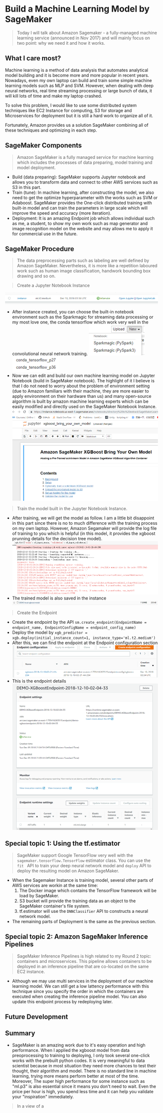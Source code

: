 # Build a Machine Learning Model by SageMaker

> Today I will talk about Amazon Sagemaker - a fully-managed machine learning service (announced in Nov 2017) and will mainly focus on two point: why we need it and how it works.

## What I care most?
Machine learning is a method of data analysis that automates analytical model building and it is become more and more popular in recent years. Nowadays, even my own laptop can build and train some simple machine learning models such as MLP and SVM. However, when dealing with deep neural networks, real time streaming processing or large bunch of data, it will kill lots of time and make my laptop crashed.  
  
To solve this problem, I would like to use some distributed system techniques like EC2 Instance for computing, S3 for storage and Microservices for deployment but it is still a hard work to organize all of it.  
  
Fortunately, Amazon provides us a solution SageMaker combining all of these techniques and optimizing in each step.

## SageMaker Components
> Amazon SageMaker is a fully managed service for machine learning which includes the processes of data preparing, model training and model deployment. 
* Build (data preparing): SageMaker supports Jupyter notebook and allows you to transform data and connect to other AWS services such as S3 in this part. 
* Train (tune): In machine learning, after constructing the model, we also need to get the optimize hyperparameter with the works such as SVM or Adaboost. SageMaker provides the One-click distributed training with built-in model and can train the parameters in large scale which will improve the speed and accuracy (more iteration).
* Deployment: It is an amazing Endpoint job which allows individual such as me, a student, to show my own work such as map generator and image recognition model on the website and may allows me to apply it for commercial use in the future.

## SageMaker Procedure
> The data preprocessing parts such as labeling are well defined by Amazon SageMaker. Nevertheless, it is more like a repetition laboured work such as human image classification, handwork bounding box drawing and so on.  

> Create a Jupyter Notebook Instance

![](https://github.com/unlimitediw/DistributedSystemLearn/blob/master/Image/6myInstance.PNG)
* After instance created, you can choose the built-in notebook environment such as the Sparkmagic for streaming data processing or my most love one, the conda tensorflow which work very well in the convolutional neural network training.
![](https://github.com/unlimitediw/DistributedSystemLearn/blob/master/Image/6sparkenv.PNG)  ![](https://github.com/unlimitediw/DistributedSystemLearn/blob/master/Image/6tensorenv.PNG)
* Now we can edit and build our own machine learning model on Jupyter Notebook (build in SageMaker notebook). The highlight of it I believe is that I do not need to worry about the problem of environment setting (due to Amazon familiars with their machine, they are more easier to apply environment on their hardware than us) and many open-source algorithm is built by amazon machine learning experts which can be easily modified and directly used on the SageMaker Notebook Instance.
![](https://github.com/unlimitediw/DistributedSystemLearn/blob/master/Image/6notebookedit.PNG)
> Train the model built in the Jupyter Notebook Instance.
* After training, we will get the model as follow. I am a little bit disappoint in this part since there is no to much difference with the training process on my own laptop. However, Amazon Segamaker will provide the log file of training to you which is helpful (in this model, it provides the xgboost prunning details for the decision tree model).
![](https://github.com/unlimitediw/DistributedSystemLearn/blob/master/Image/6sagemaker_train.PNG)
* The trained model is also saved in the instance  
![](https://github.com/unlimitediw/DistributedSystemLearn/blob/master/Image/6mymodel.PNG)

> Create the Endpoint
* Create the endpoint by the API ```sm.create_endpoint(EndpointName = endpoint_name, EndpointConfigName = endpoint_config_name)```
* Deploy the model by  ```xgb_predictor = xgb.deploy(initial_instance_count=1, instance_type='ml.t2.medium')```
* After this, we can find the endpoint at the Endpoint configuration section
![](https://github.com/unlimitediw/DistributedSystemLearn/blob/master/Image/6endpointConfig.PNG)
* This is the endpoint details
![](https://github.com/unlimitediw/DistributedSystemLearn/blob/master/Image/6endpointdetails.PNG)

## Special topic 1: Using the tf.estimator
> SageMaker support Google TensorFlow very well with the ```sagemaker.tensorflow.TensorFlow``` estimator class. You can use the ```fit ``` API to train your deep neural network model and ```deploy``` API to deploy the resulting model on Amazon SageMaker.
* When the Sagemaker Instance is training model, several other parts of AWS services are workin at the same time:
  1. The Docker image which contains the TensorFlow framework will be load by SageMaker.
  2. S3 bucket will provide the training data as an object to the SageMaker container's file system.
  3. tf.estimator will use the ```DNNClassifier``` API to constructs a neural network model.
* The remaining parts of Deployment is the same as the previous section.

## Special topic 2: Amazon SageMaker Inference Pipelines
> SageMaker Inference Pipelines is high related to my Round 2 topic: containers and microservices. This pipeline allows containers to be deployed in an inference pipeline that are co-located on the same EC2 instance.
* Although we may use multi services in the deployment of our machine learning model. We can still get a low lattency performance with this technique since you specify the order in which the containers are executed when creating the inference pipeline model. You can also update this endpoint process by redeploying later. 

## Future Development

## Summary
- SageMaker is an amazing work due to it's easy operation and high performance. When I applied the xgboost model from data preoprocessing to training to deploying, I only took several one-click works with the prebuilt python codes. It is very meaningful to data scientist because in most situation they need more chances to test their thought, their algorithm and model. There is no standard line in machine learning, trying more means perform better at most of the time. Moreover, The super high performance for some instance such as "ml.p3" is also essential since it means you don't need to wait. Even the price per hour is high, you spend less time and it can help you validate your "inspiration" immediately.
> In a view of a 
